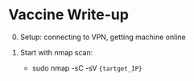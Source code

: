# Vaccine Write-up

0. Setup: connecting to VPN, getting machine online

1. Start with nmap scan:
	- sudo nmap -sC -sV ```{tartget_IP}```
